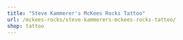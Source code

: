 ```yaml
---
title: "Steve Kammerer's McKees Rocks Tattoo"
url: /mckees-rocks/steve-kammerers-mckees-rocks-tattoo/
shop: tattoo
---
```

